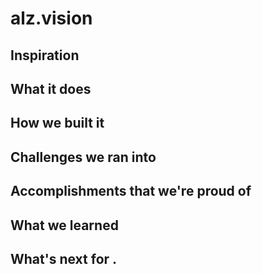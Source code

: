 # alz.vision

## Inspiration

## What it does

## How we built it

## Challenges we ran into

## Accomplishments that we're proud of


## What we learned

## What's next for .
